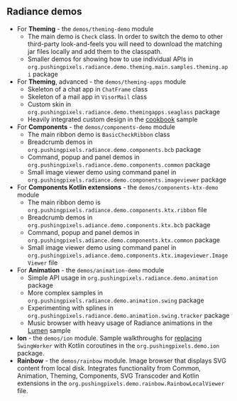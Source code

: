## Radiance demos

* For **Theming** - the `demos/theming-demo` module
  * The main demo is `Check` class. In order to switch the demo to other third-party look-and-feels you will need to download the matching jar files locally and add them to the classpath.
  * Smaller demos for showing how to use individual APIs in `org.pushingpixels.radiance.demo.theming.main.samples.theming.api` package
* For **Theming**, advanced - the `demos/theming-apps` module
  * Skeleton of a chat app in `ChatFrame` class
  * Skeleton of a mail app in `VisorMail` class
  * Custom skin in `org.pushingpixels.radiance.demo.themingapps.seaglass` package
  * Heavily integrated custom design in the [cookbook](theming/cookbook/cookbook.md) sample
* For **Components** - the `demos/components-demo` module
  * The main ribbon demo is `BasicCheckRibbon` class
  * Breadcrumb demos in `org.pushingpixels.radiance.demo.components.bcb` package
  * Command, popup and panel demos in `org.pushingpixels.radiance.demo.components.common` package
  * Small image viewer demo using command panel in `org.pushingpixels.radiance.demo.components.imageviewer` package
* For **Components Kotlin extensions** - the `demos/components-ktx-demo` module
  * The main ribbon demo is `org.pushingpixels.radiance.demo.components.ktx.ribbon` file
  * Breadcrumb demos in `org.pushingpixels.adiance.demo.components.ktx.bcb` package
  * Command, popup and panel demos in `org.pushingpixels.adiance.demo.components.ktx.common` package
  * Small image viewer demo using command panel in `org.pushingpixels.adiance.demo.components.ktx.imageviewer.ImageViewer` file
* For **Animation** - the `demos/animation-demo` module
  * Simple API usage in `org.pushingpixels.radiance.demo.animation` package
  * More complex samples in `org.pushingpixels.radiance.demo.animation.swing` package
  * Experimenting with splines in `org.pushingpixels.radiance.demo.animation.swing.tracker` package
  * Music browser with heavy usage of Radiance animations in the [Lumen](lumen/lumen.md) sample
* **Ion** - the `demos/ion` module. Sample walkthroughs for [replacing](https://www.pushing-pixels.org/2018/08/07/replacing-swingworker-with-kotlin-coroutines.html) `SwingWorker` with Kotlin coroutines in the `org.pushingpixels.demo.ion` package.
* **Rainbow** - the `demos/rainbow` module. Image browser that displays SVG content from local disk. Integrates functionality from Common, Animation, Theming, Components, SVG Transcoder and Kotlin extensions in the `org.pushingpixels.demo.rainbow.RainbowLocalViewer` file.
